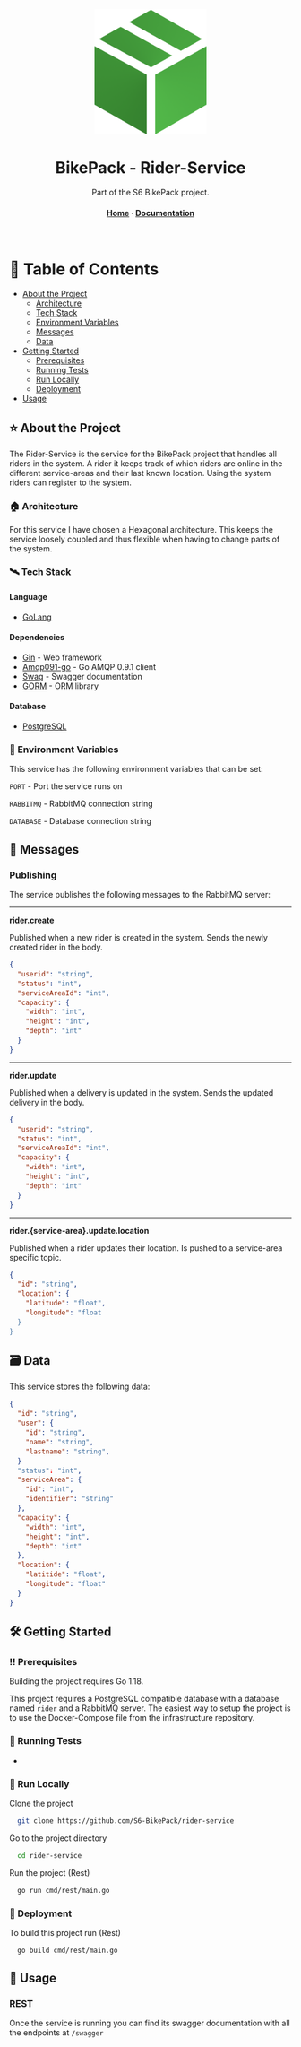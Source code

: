 <div align="center">
  <a href="https://github.com/S6-BikePack">
    <img src="assets/logo.png" alt="logo" width="200" height="auto" />
  </a>
  <h1>BikePack - Rider-Service</h1>

  <p>
    Part of the S6 BikePack project.
  </p>


<!-- Badges -->
<p>

</p>

<h4>
    <a href="https://github.com/S6-BikePack">Home</a>
  <span> · </span>
    <a href="https://github.com/S6-BikePack/rider-service#-about-the-project">Documentation</a>
  </h4>
</div>

<br />

<!-- Table of Contents -->
# 📓 Table of Contents

- [About the Project](#-about-the-project)
    * [Architecture](#-architecture)
    * [Tech Stack](#%EF%B8%8F-tech-stack)
    * [Environment Variables](#-environment-variables)
    * [Messages](#-messages)
    * [Data](#-data)
- [Getting Started](%EF%B8%8F-getting-started)
    * [Prerequisites](%EF%B8%8F-prerequisites)
    * [Running Tests](#-running-tests)
    * [Run Locally](#-run-locally)
    * [Deployment](#-deployment)
- [Usage](#-usage)



<!-- About the Project -->
## ⭐ About the Project

The Rider-Service is the service for the BikePack project that handles all riders in the system. 
A rider it keeps track of which riders are online in the different service-areas and their last known location.
Using the system riders can register to the system.

<!-- Architecture -->
### 🏠 Architecture
For this service I have chosen a Hexagonal architecture. This keeps the service loosely coupled and thus flexible when having to change parts of the system.

<!-- TechStack -->
### 🛰️ Tech Stack
#### Language
  <ul>
    <li><a href="https://go.dev/">GoLang</a></li>
</ul>

#### Dependencies
  <ul>
    <li><a href="https://github.com/gin-gonic/gin">Gin</a><span> - Web framework</span></li>
    <li><a href="https://github.com/gin-gonic/gin">Amqp091-go</a><span> - Go AMQP 0.9.1 client</span></li>
    <li><a href="https://github.com/swaggo/swag">Swag</a><span> - Swagger documentation</span></li>
    <li><a href="https://gorm.io/index.html">GORM</a><span> - ORM library</span></li>
  </ul>

#### Database
  <ul>
    <li><a href="https://www.postgresql.org/">PostgreSQL</a></li>
</ul>

<!-- Env Variables -->
### 🔑 Environment Variables

This service has the following environment variables that can be set:

`PORT` - Port the service runs on

`RABBITMQ` - RabbitMQ connection string

`DATABASE` - Database connection string

<!-- Messages -->
## 📨 Messages

### Publishing
The service publishes the following messages to the RabbitMQ server:

---
**rider.create**

Published when a new rider is created in the system.
Sends the newly created rider in the  body.

```json
{
  "userid": "string", 
  "status": "int",
  "serviceAreaId": "int",
  "capacity": {
    "width": "int",
    "height": "int",
    "depth": "int"
  }
}
```



---
**rider.update**

Published when a delivery is updated in the system.
Sends the updated delivery in the  body.

```json
{
  "userid": "string", 
  "status": "int",
  "serviceAreaId": "int",
  "capacity": {
    "width": "int",
    "height": "int",
    "depth": "int"
  }
}
```



---
**rider.{service-area}.update.location**

Published when a rider updates their location.
Is pushed to a service-area specific topic.

```json
{
  "id": "string", 
  "location": {
    "latitude": "float",
    "longitude": "float
  }
}
```

<!-- Data -->

##  🗃️ Data

This service stores the following data:

```json
{
  "id": "string", 
  "user": {
    "id": "string",
    "name": "string",
    "lastname": "string",
  }
  "status": "int",
  "serviceArea": {
    "id": "int",
    "identifier": "string"
  },
  "capacity": {
    "width": "int",
    "height": "int",
    "depth": "int"
  },
  "location": {
    "latitide": "float",
    "longitude": "float"
  }
}
```

<!-- Getting Started -->
## 	🛠️ Getting Started

<!-- Prerequisites -->
### ‼️ Prerequisites

Building the project requires Go 1.18.

This project requires a PostgreSQL compatible database with a database named `rider` and a RabbitMQ server.
The easiest way to setup the project is to use the Docker-Compose file from the infrastructure repository.

<!-- Running Tests -->
### 🧪 Running Tests

-

<!-- Run Locally -->
### 🏃 Run Locally

Clone the project

```bash
  git clone https://github.com/S6-BikePack/rider-service
```

Go to the project directory

```bash
  cd rider-service
```

Run the project (Rest)

```bash
  go run cmd/rest/main.go
```


<!-- Deployment -->
### 🚀 Deployment

To build this project run (Rest)

```bash
  go build cmd/rest/main.go
```


<!-- Usage -->
## 👀 Usage

### REST
Once the service is running you can find its swagger documentation with all the endpoints at `/swagger`